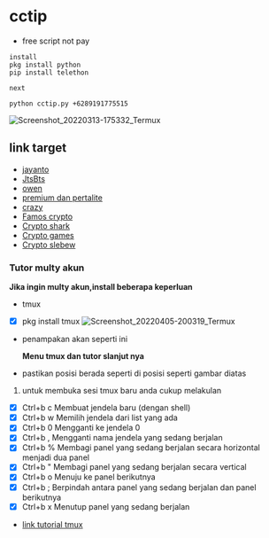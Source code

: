 # cctip
* free script not pay
```
install
pkg install python
pip install telethon

next

python cctip.py +6289191775515

```

![Screenshot_20220313-175332_Termux](https://user-images.githubusercontent.com/29997681/158054475-2cf94825-fa23-46c6-82eb-25b0e82cd7d6.jpg)

## link target

* [jayanto](https://t.me/jaynft2022)
* [JtsBts](https://t.me/JTSADP)
* [owen](https://t.me/tokenown)
* [premium dan pertalite](https://t.me/Freemum_Airdrop)
* [crazy](https://t.me/crazyrichglobal)
* [Famos crypto](https://t.me/CryptoFamsofficial)
* [Crypto shark](https://t.me/CryptoShark100)
* [Crypto games](https://t.me/CRAGames)
* [Crypto slebew](https://t.me/cctip_svip)

### Tutor multy akun
**Jika ingin multy akun,install beberapa keperluan**
* tmux
- [x] pkg install tmux
![Screenshot_20220405-200319_Termux](https://user-images.githubusercontent.com/29997681/161750049-00a8a423-54b4-47ca-b563-39e836c07e0f.jpg)
 * penampakan akan seperti ini

   **Menu tmux dan tutor slanjut nya**
* pastikan posisi berada seperti di posisi seperti gambar diatas
1. untuk membuka sesi tmux baru anda cukup melakulan
- [x] Ctrl+b c Membuat jendela baru (dengan shell)
- [x] Ctrl+b w Memilih jendela dari list yang ada
- [x] Ctrl+b 0 Mengganti ke jendela 0
- [x] Ctrl+b , Mengganti nama jendela yang sedang berjalan
- [x] Ctrl+b % Membagi panel yang sedang berjalan secara horizontal menjadi dua panel
- [x] Ctrl+b " Membagi panel yang sedang berjalan secara vertical
- [x] Ctrl+b o Menuju ke panel berikutnya
- [x] Ctrl+b ; Berpindah antara panel yang sedang berjalan dan panel berikutnya
- [x] Ctrl+b x Menutup panel yang sedang berjalan

* [link tutorial tmux](https://gegeriyadi.com/tmux-tutorial/)
